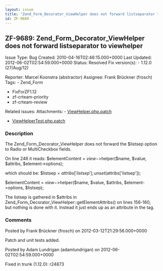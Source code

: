```yaml
---
layout: issue
title: "Zend_Form_Decorator_ViewHelper does not forward listseparator to viewhelper"
id: ZF-9689
---
```


ZF-9689: Zend\_Form\_Decorator\_ViewHelper does not forward listseparator to viewhelper
---------------------------------------------------------------------------------------

 Issue Type: Bug Created: 2010-04-16T02:46:15.000+0000 Last Updated: 2012-06-02T02:54:59.000+0000 Status: Resolved Fix version(s): - 1.12.0 (27/Aug/12)
 
 Reporter:  Marcel Koonstra (abstractor)  Assignee:  Frank Brückner (frosch)  Tags: - Zend\_Form
- FixForZF1.12
- zf-crteam-priority
- zf-crteam-review
 
 Related issues: 
 Attachments: - [ViewHelper.php.patch](/issues/secure/attachment/14961/ViewHelper.php.patch)
- [ViewHelperTest.php.patch](/issues/secure/attachment/14962/ViewHelperTest.php.patch)
 
### Description

The Zend\_Form\_Decorator\_ViewHelper does not forward the $listsep option to Radio or MultiCheckbox fields.

On line 246 it reads: $elementContent = $view->$helper($name, $value, $attribs, $element->options);

which should be: $listsep = $attribs['listsep']; unset($attribs['listsep']);

$elementContent = $view->$helper($name, $value, $attribs, $element->options, $listsep);

The listsep is gathered in $attribs in Zend\_Form\_Decorator\_ViewHelper::getElementAttribs() on lines 156-160, but nothing is done with it. Instead it just ends up as an attribute in the tag.

 

 

### Comments

Posted by Frank Brückner (frosch) on 2012-03-12T21:29:56.000+0000

Patch and unit tests added.

 

 

Posted by Adam Lundrigan (adamlundrigan) on 2012-06-02T02:54:59.000+0000

Fixed in trunk (1.12.0): r24873

 

 